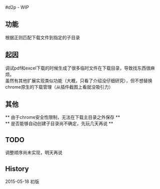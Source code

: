 #d2p - WIP
## 功能
根据正则匹配下载文件到指定的子目录

## 起因
调试pdf和excel下载的时候生成了很多临时文件在下载目录，导致找东西很麻烦。  
虽然有其他扩展实现类似功能（大概，只看了介绍没仔细研究），但不想替换chrome原生的下载管理（从插件截图上看就没吸引力）

## 其他
** 由于chrome安全性限制，无法在下载主目录之外保存 **  
** 是否能够自动创建子目录尚不确定，先玩几天再说 **  

## TODO
调整顺序尚未实现，明天再说

## History
2015-05-18 初版